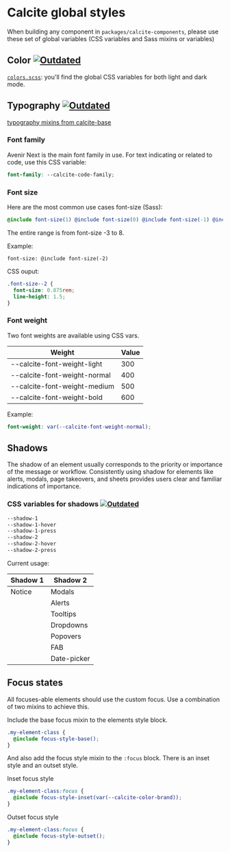 # Calcite global styles

When building any component in `packages/calcite-components`, please use these set of global variables (CSS variables and Sass mixins or variables)

## Color [![Outdated](https://img.shields.io/badge/doc-outdated-red.svg)](https://shields.io/)

[`colors.scss`](https://github.com/Esri/calcite-colors/blob/master/dist/colors.scss): you'll find the global CSS variables for both light and dark mode.

## Typography [![Outdated](https://img.shields.io/badge/doc-outdated-red.svg)](https://shields.io/)

[typography mixins from calcite-base](https://github.com/Esri/calcite-base/blob/master/dist/_type.scss)

### Font family

Avenir Next is the main font family in use.
For text indicating or related to code, use this CSS variable:

```scss
font-family: --calcite-code-family;
```

### Font size

Here are the most common use cases font-size (Sass):

```scss
@include font-size(1) @include font-size(0) @include font-size(-1) @include font-size(-2) @include font-size(-3);
```

The entire range is from font-size -3 to 8.

Example:

`font-size: @include font-size(-2)`

CSS ouput:

```scss
.font-size--2 {
  font-size: 0.875rem;
  line-height: 1.5;
}
```

### Font weight

Two font weights are available using CSS vars.

| Weight                       | Value |
| ---------------------------- | ----- |
| --calcite-font-weight-light  | 300   |
| --calcite-font-weight-normal | 400   |
| --calcite-font-weight-medium | 500   |
| --calcite-font-weight-bold   | 600   |

Example:

```scss
font-weight: var(--calcite-font-weight-normal);
```

## Shadows

The shadow of an element usually corresponds to the priority or importance of the message or workflow. Consistently using shadow for elements like alerts, modals, page takeovers, and sheets provides users clear and familiar indications of importance.

### CSS variables for shadows [![Outdated](https://img.shields.io/badge/doc-outdated-red.svg)](https://shields.io/)

```scss
--shadow-1
--shadow-1-hover
--shadow-1-press
--shadow-2
--shadow-2-hover
--shadow-2-press
```

Current usage:

| Shadow 1 | Shadow 2    |
| -------- | ----------- |
| Notice   | Modals      |
|          | Alerts      |
|          | Tooltips    |
|          | Dropdowns   |
|          | Popovers    |
|          | FAB         |
|          | Date-picker |

## Focus states

All focuses-able elements should use the custom focus. Use a combination of two mixins to achieve this.

Include the base focus mixin to the elements style block.

```scss
.my-element-class {
  @include focus-style-base();
}
```

And also add the focus style mixin to the `:focus` block. There is an inset style and an outset style.

Inset focus style

```scss
.my-element-class:focus {
  @include focus-style-inset(var(--calcite-color-brand));
}
```

Outset focus style

```scss
.my-element-class:focus {
  @include focus-style-outset();
}
```
